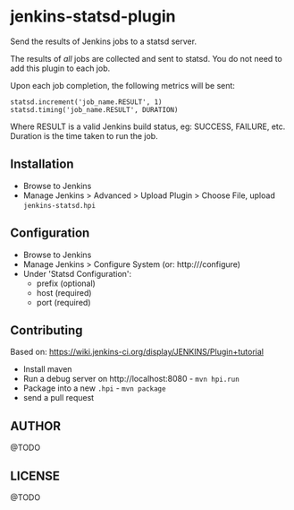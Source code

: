 jenkins-statsd-plugin
=====================

Send the results of Jenkins jobs to a statsd server.

The results of _all_ jobs are collected and sent to statsd. You do not need to
add this plugin to each job.

Upon each job completion, the following metrics will be sent:

    statsd.increment('job_name.RESULT', 1)
    statsd.timing('job_name.RESULT', DURATION)

Where RESULT is a valid Jenkins build status, eg: SUCCESS, FAILURE, etc. Duration
is the time taken to run the job.

Installation
------------

- Browse to Jenkins
- Manage Jenkins > Advanced > Upload Plugin > Choose File, upload `jenkins-statsd.hpi`

Configuration
-------------

- Browse to Jenkins
- Manage Jenkins > Configure System  (or: http://<jenkins>/configure)
- Under 'Statsd Configuration':
    - prefix (optional)
    - host (required)
    - port (required)

Contributing
------------

Based on: https://wiki.jenkins-ci.org/display/JENKINS/Plugin+tutorial

- Install maven
- Run a debug server on http://localhost:8080 - `mvn hpi.run`
- Package into a new `.hpi` - `mvn package`
- send a pull request

AUTHOR
------
@TODO

LICENSE
-------
@TODO
